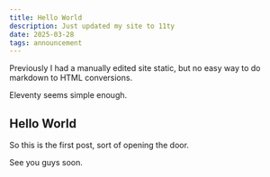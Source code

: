 ```yaml
---
title: Hello World
description: Just updated my site to 11ty
date: 2025-03-28
tags: announcement
---
```


Previously I had a manually edited site static, but no easy way to do markdown to HTML conversions.

Eleventy seems simple enough.

## Hello World

So this is the first post, sort of opening the door.

See you guys soon.